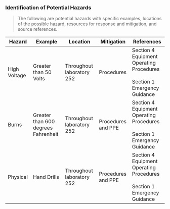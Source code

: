### Identification of Potential Hazards

> The following are potential hazards with specific examples, locations of the possible hazard, resources for response and mitigation, and source references.

Hazard | Example | Location | Mitigation | References
--- | --- | --- | --- | ---
High Voltage | Greater than 50 Volts | Throughout laboratory 252 | Procedures | Section 4 Equipment Operating Procedures <br><br> Section 1 Emergency Guidance
Burns | Greater than 600 degrees Fahrenheit | Throughout laboratory 252 | Procedures and PPE | Section 4 Equipment Operating Procedures <br><br> Section 1 Emergency Guidance
Physical | Hand Drills | Throughout laboratory 252 | Procedures and PPE | Section 4 Equipment Operating Procedures <br><br> Section 1 Emergency Guidance
